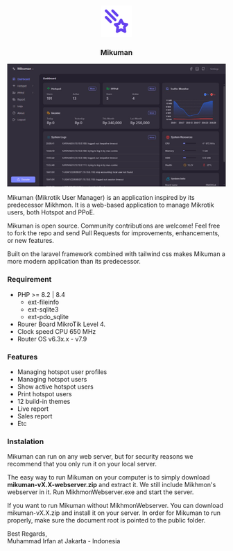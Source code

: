 <p align="center">
    <img src="https://github.com/alvipan/mikuman/blob/main/public/favicon.svg" alt="mikuman" width="72">
</p>
<h3 align="center">Mikuman</h3>
<p align="center">
    <img src="https://github.com/alvipan/mikuman/blob/main/public/screenshot.png" alt="screenshot">
</p>

Mikuman (Mikrotik User Manager) is an application inspired by its predecessor Mikhmon. It is a web-based application to manage Mikrotik users, both Hotspot and PPoE.

Mikuman is open source. Community contributions are welcome! Feel free to fork the repo and send Pull Requests for improvements, enhancements, or new features.

Built on the laravel framework combined with tailwind css makes Mikuman a more modern application than its predecessor.

### Requirement
* PHP >= 8.2 | 8.4
  * ext-fileinfo
  * ext-sqlite3
  * ext-pdo_sqlite
* Rourer Board MikroTik Level 4.
* Clock speed CPU 650 MHz
* Router OS v6.3x.x - v7.9
 
### Features
- Managing hotspot user profiles
- Managing hotspot users
- Show active hotspot users
- Print hotspot users
- 12 build-in themes
- Live report
- Sales report
- Etc

### Instalation
Mikuman can run on any web server, but for security reasons we recommend that you only run it on your local server.

The easy way to run Mikuman on your computer is to simply download <b>mikuman-vX.X-webserver.zip</b> and extract it. We still include Mikhmon's webserver in it. Run MikhmonWebserver.exe and start the server.

If you want to run Mikuman without MikhmonWebserver. You can download mikuman-vX.X.zip and install it on your server. In order for Mikuman to run properly, make sure the document root is pointed to the public folder.

Best Regards,<br/>
Muhammad Irfan at Jakarta - Indonesia
